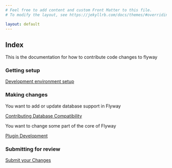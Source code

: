 ```yaml
---
# Feel free to add content and custom Front Matter to this file.
# To modify the layout, see https://jekyllrb.com/docs/themes/#overriding-theme-defaults

layout: default
---
```

## Index

This is the documentation for how to contribute code changes to flyway
### Getting setup
[Development environment setup](documentation/setup)

### Making changes
You want to add or update database support in Flyway 

[Contributing Database Compatibility](documentation/communitydb)

You want to change some part of the core of Flyway 

[Plugin Development](documentation/plugins)

### Submitting for review
[Submit your Changes](documentation/submit)